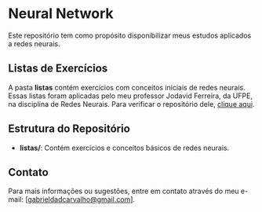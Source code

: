 # Neural Network

Este repositório tem como propósito disponibilizar meus estudos aplicados a redes neurais.

## Listas de Exercícios

A pasta **listas** contém exercícios com conceitos iniciais de redes neurais. Essas listas foram aplicadas pelo meu professor Jodavid Ferreira, da UFPE, na disciplina de Redes Neurais. Para verificar o repositório dele, [clique aqui](https://jodavid.github.io/subject-materials/posts/redesneurais/).

## Estrutura do Repositório

- **listas/**: Contém exercícios e conceitos básicos de redes neurais.

## Contato

Para mais informações ou sugestões, entre em contato através do meu e-mail: [gabrieldadcarvalho@gmail.com].
